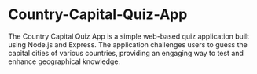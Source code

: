 # Country-Capital-Quiz-App
The Country Capital Quiz App is a simple web-based quiz application built using Node.js and Express. The application challenges users to guess the capital cities of various countries, providing an engaging way to test and enhance geographical knowledge.
